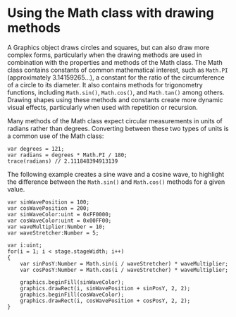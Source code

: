 # Using the Math class with drawing methods

A Graphics object draws circles and squares, but can also draw more complex
forms, particularly when the drawing methods are used in combination with the
properties and methods of the Math class. The Math class contains constants of
common mathematical interest, such as `Math.PI` (approximately 3.14159265...), a
constant for the ratio of the circumference of a circle to its diameter. It also
contains methods for trigonometry functions, including `Math.sin()`,
`Math.cos()`, and `Math.tan()` among others. Drawing shapes using these methods
and constants create more dynamic visual effects, particularly when used with
repetition or recursion.

Many methods of the Math class expect circular measurements in units of radians
rather than degrees. Converting between these two types of units is a common use
of the Math class:

    var degrees = 121;
    var radians = degrees * Math.PI / 180;
    trace(radians) // 2.111848394913139

The following example creates a sine wave and a cosine wave, to highlight the
difference between the `Math.sin()` and `Math.cos()` methods for a given value.

    var sinWavePosition = 100;
    var cosWavePosition = 200;
    var sinWaveColor:uint = 0xFF0000;
    var cosWaveColor:uint = 0x00FF00;
    var waveMultiplier:Number = 10;
    var waveStretcher:Number = 5;

    var i:uint;
    for(i = 1; i < stage.stageWidth; i++)
    {
        var sinPosY:Number = Math.sin(i / waveStretcher) * waveMultiplier;
        var cosPosY:Number = Math.cos(i / waveStretcher) * waveMultiplier;

        graphics.beginFill(sinWaveColor);
        graphics.drawRect(i, sinWavePosition + sinPosY, 2, 2);
        graphics.beginFill(cosWaveColor);
        graphics.drawRect(i, cosWavePosition + cosPosY, 2, 2);
    }
